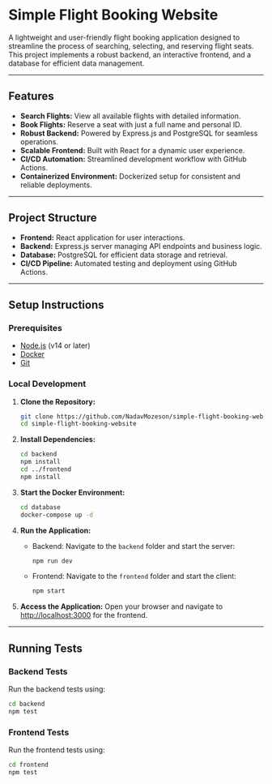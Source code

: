 # Simple Flight Booking Website

A lightweight and user-friendly flight booking application designed to streamline the process of searching, selecting, and reserving flight seats. This project implements a robust backend, an interactive frontend, and a database for efficient data management.

---

## Features

- **Search Flights:** View all available flights with detailed information.
- **Book Flights:** Reserve a seat with just a full name and personal ID.
- **Robust Backend:** Powered by Express.js and PostgreSQL for seamless operations.
- **Scalable Frontend:** Built with React for a dynamic user experience.
- **CI/CD Automation:** Streamlined development workflow with GitHub Actions.
- **Containerized Environment:** Dockerized setup for consistent and reliable deployments.

---

## Project Structure

- **Frontend:** React application for user interactions.
- **Backend:** Express.js server managing API endpoints and business logic.
- **Database:** PostgreSQL for efficient data storage and retrieval.
- **CI/CD Pipeline:** Automated testing and deployment using GitHub Actions.

---

## Setup Instructions

### Prerequisites
- [Node.js](https://nodejs.org/) (v14 or later)
- [Docker](https://www.docker.com/)
- [Git](https://git-scm.com/)

### Local Development

1. **Clone the Repository:**
   ```bash
   git clone https://github.com/NadavMozeson/simple-flight-booking-website.git
   cd simple-flight-booking-website
   ```

2. **Install Dependencies:**
   ```bash
   cd backend
   npm install
   cd ../frontend
   npm install
   ```

3. **Start the Docker Environment:**
   ```bash
   cd database
   docker-compose up -d
   ```

4. **Run the Application:**
   - Backend: Navigate to the `backend` folder and start the server:
     ```bash
     npm run dev
     ```
   - Frontend: Navigate to the `frontend` folder and start the client:
     ```bash
     npm start
     ```

5. **Access the Application:**
   Open your browser and navigate to [http://localhost:3000](http://localhost:3000) for the frontend.

---

## Running Tests

### Backend Tests
Run the backend tests using:
```bash
cd backend
npm test
```

### Frontend Tests
Run the frontend tests using:
```bash
cd frontend
npm test
```
